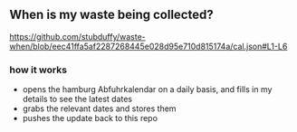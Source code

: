 ## When is my waste being collected?
  https://github.com/stubduffy/waste-when/blob/eec41ffa5af2287268445e028d95e710d815174a/cal.json#L1-L6
  
  ### how it works
  - opens the hamburg Abfuhrkalendar on a daily basis, and fills in my details to see the latest dates
  - grabs the relevant dates and stores them
  - pushes the update back to this repo
  
